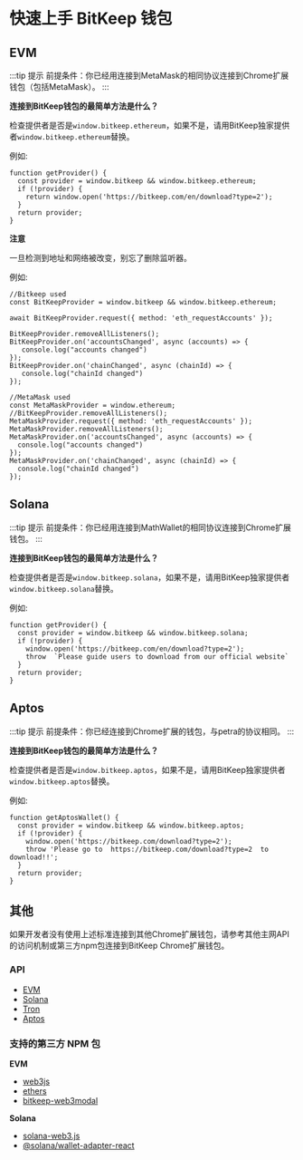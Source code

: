 # 快速上手 BitKeep 钱包

## EVM

:::tip 提示
前提条件：你已经用连接到MetaMask的相同协议连接到Chrome扩展钱包（包括MetaMask）。
:::

**连接到BitKeep钱包的最简单方法是什么？**

检查提供者是否是`window.bitkeep.ethereum`，如果不是，请用BitKeep独家提供者`window.bitkeep.ethereum`替换。

例如:

```JS
function getProvider() {
  const provider = window.bitkeep && window.bitkeep.ethereum;
  if (!provider) {
    return window.open('https://bitkeep.com/en/download?type=2');
  }
  return provider;
}
```

**注意**

一旦检测到地址和网络被改变，别忘了删除监听器。

例如:

```JS
//Bitkeep used
const BitKeepProvider = window.bitkeep && window.bitkeep.ethereum;

await BitKeepProvider.request({ method: 'eth_requestAccounts' });

BitKeepProvider.removeAllListeners();
BitKeepProvider.on('accountsChanged', async (accounts) => {
   console.log("accounts changed")
});
BitKeepProvider.on('chainChanged', async (chainId) => {
   console.log("chainId changed")
});

//MetaMask used
const MetaMaskProvider = window.ethereum;
//BitKeepProvider.removeAllListeners();
MetaMaskProvider.request({ method: 'eth_requestAccounts' });
MetaMaskProvider.removeAllListeners();
MetaMaskProvider.on('accountsChanged', async (accounts) => {
  console.log("accounts changed")
});
MetaMaskProvider.on('chainChanged', async (chainId) => {
  console.log("chainId changed")
});
```

## Solana

:::tip 提示
前提条件：你已经用连接到MathWallet的相同协议连接到Chrome扩展钱包。
:::

**连接到BitKeep钱包的最简单方法是什么？**

检查提供者是否是`window.bitkeep.solana`，如果不是，请用BitKeep独家提供者`window.bitkeep.solana`替换。

例如:

```JS
function getProvider() {
  const provider = window.bitkeep && window.bitkeep.solana;
  if (!provider) {
    window.open('https://bitkeep.com/en/download?type=2');
    throw  `Please guide users to download from our official website`
  }
  return provider;
}
```

## Aptos

:::tip 提示
前提条件：你已经连接到Chrome扩展的钱包，与petra的协议相同。
:::

**连接到BitKeep钱包的最简单方法是什么？**

检查提供者是否是`window.bitkeep.aptos`，如果不是，请用BitKeep独家提供者`window.bitkeep.aptos`替换。

例如:

```JS
function getAptosWallet() {
  const provider = window.bitkeep && window.bitkeep.aptos;
  if (!provider) {
    window.open('https://bitkeep.com/download?type=2');
    throw 'Please go to  https://bitkeep.com/download?type=2  to download!!';
  }
  return provider;
}
```

## 其他

如果开发者没有使用上述标准连接到其他Chrome扩展钱包，请参考其他主网API的访问机制或第三方npm包连接到BitKeep Chrome扩展钱包。

### API

- [EVM](/guide/wallet/ethereum.html)
- [Solana](/guide/wallet/solana.html)
- [Tron](/guide/wallet/tron.html)
- [Aptos](/guide/wallet/aptos.html)

### 支持的第三方 NPM 包

**EVM**

- [web3js](https://www.npmjs.com/package/web3)
- [ethers](https://www.npmjs.com/package/ethers)
- [bitkeep-web3modal](https://www.npmjs.com/package/bitkeep-web3modal)

**Solana**

- [solana-web3.js](https://solana-labs.github.io/solana-web3.js/)
- [@solana/wallet-adapter-react](https://www.npmjs.com/package/@solana/wallet-adapter-react)
